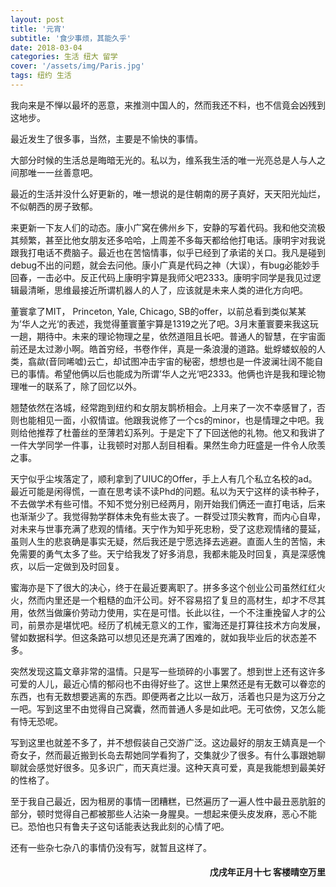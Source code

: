 ```yaml
---
layout: post
title: '元宵'
subtitle: '食少事烦，其能久乎'
date: 2018-03-04
categories: 生活 纽大 留学
cover: '/assets/img/Paris.jpg'
tags: 纽约 生活 
---
```

<p class='quote'>
我向来是不惮以最坏的恶意，来推测中国人的，然而我还不料，也不信竟会凶残到这地步。
</p>

最近发生了很多事，当然，主要是不愉快的事情。

大部分时候的生活总是晦暗无光的。私以为，维系我生活的唯一光亮总是人与人之间那唯一一丝善意吧。

最近的生活并没什么好更新的，唯一想说的是住朝南的房子真好，天天阳光灿烂，不似朝西的房子致郁。

来更新一下友人们的动态。康小广窝在佛州乡下，安静的写着代码。我和他交流极其频繁，甚至比他女朋友还多哈哈，上周差不多每天都给他打电话。康明宇对我说跟我打电话不费脑子。最近也在苦恼情事，似乎已经到了承诺的关口。我凡是碰到debug不出的问题，就会去问他。康小广真是代码之神（大误），有bug必能妙手回春，一击必中。反正代码上康明宇算是我师父吧2333。康明宇同学是我见过逻辑最清晰，思维最接近所谓机器人的人了，应该就是未来人类的进化方向吧。

董寰拿了MIT， Princeton, Yale, Chicago, SB的offer，以前总看到类似某某为’华人之光‘的表述，我觉得董寰董宇算是1319之光了吧。3月末董寰要来我这玩一趟，期待中。未来的理论物理之星，依然道阻且长吧。普通人的智慧，在宇宙面前还是太过渺小啊。皓首穷经，书卷作伴，真是一条浪漫的道路。蚍蜉蝼蚁般的人类，翕歘(音同唏嘘)云亡，却试图冲击宇宙的秘密，想想也是一件波澜壮阔不能自已的事情。希望他俩以后也能成为所谓’华人之光‘吧2333。他俩也许是我和理论物理唯一的联系了，除了回忆以外。

翘楚依然在洛城，经常跑到纽约和女朋友鹊桥相会。上月来了一次不幸感冒了，否则也能相见一面，小叙情谊。他跟我说修了一个cs的minor，也是情理之中吧。我则给他推荐了杜蕾丝的至薄若幻系列。于是定下了下回送他的礼物。他又和我讲了一件大学同学一件事，让我顿时对那人刮目相看。果然生命力旺盛是一件令人欣羡之事。

天宁似乎尘埃落定了，顺利拿到了UIUC的Offer，手上人有几个私立名校的ad。最近可能是闲得慌，一直在思考读不读Phd的问题。私以为天宁这样的读书种子，不去做学术有些可惜。不知不觉分别已经两月，刚开始我们俩还一直打电话，后来也渐渐少了。我觉得勃学群体未免有些太丧了。一群受过顶尖教育，而内心自卑，对未来与世事充满了悲观的情绪。天宁作为知乎死忠粉，受了这悲观情绪的蔓延，虽则人生的悲哀确是事实无疑，然后我还是宁愿选择去逃避。直面人生的苦恼，未免需要的勇气太多了些。天宁给我发了好多消息，我都未能及时回复，真是深感愧疚，以后一定做到及时回复。

蜜海亦是下了很大的决心，终于在最近要离职了。拼多多这个创业公司虽然红红火火，然而内里还是一个粗糙的血汗公司。好不容易招了复旦的高材生，却才不尽其用，依然当做廉价劳动力使用，实在是可惜。长此以往，一个不注重挽留人才的公司，前景亦是堪忧吧。经历了机械无意义的工作，蜜海还是打算往技术方向发展，譬如数据科学。但这条路可以想见还是充满了困难的，就如我毕业后的状态差不多。

突然发现这篇文章非常的温情。只是写一些琐碎的小事罢了。想到世上还有这许多可爱的人儿，最近心情的郁闷也不由得好些了。这世上果然还是有无数可以眷恋的东西，也有无数想要逃离的东西。即便两者之比以一敌万，活着也只是为这万分之一吧。写到这里不由觉得自己窝囊，然而普通人多是如此吧。无可依傍，又怎么能有恃无恐呢。

写到这里也就差不多了，并不想假装自己交游广泛。这边最好的朋友王婧真是一个奇女子，然而最近搬到长岛去帮她同学看狗了，交集就少了很多。有什么事跟她聊聊就会感觉好很多。见多识广，而天真烂漫。这种天真可爱，真是我能想到最美好的性格了。

至于我自己最近，因为租房的事情一团糟糕，已然遍历了一遍人性中最丑恶肮脏的部分，顿时觉得自己都被那些人沾染一身腥臭。一想起来便头皮发麻，恶心不能已。恐怕也只有鲁夫子这句话能表达我此刻的心情了吧。

还有一些杂七杂八的事情仍没有写，就暂且这样了。
<h4 style='text-align:right'>戊戌年正月十七 客楼晴空万里</h4>

